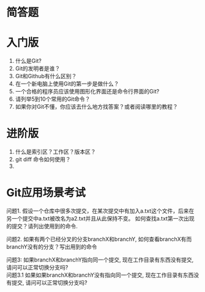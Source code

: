 # 简答题

# 入门版
1. 什么是Git?
2. Git的发明者是谁？
3. Git和Github有什么区别？
4. 在一个新电脑上使用Git的第一步是做什么？
5. 一个合格的程序员应该使用图形化界面还是命令行界面的Git?
6. 请列举5到10个常用的Git命令？
7. 如果你对Git不懂，你应该去什么地方找答案？或者阅读哪里的教程？



# 进阶版

1. 什么是索引区？工作区？版本区？
2. git diff 命令如何使用？
3. 

# Git应用场景考试

问题1. 假设一个仓库中很多次提交，在某次提交中有加入a.txt这个文件，后来在另一个提交中a.txt被改名为a2.txt并且从此保持不变。  如何查找a.txt第一次出现的提交？请列出使用到的命令.   

问题2. 如果有两个已经分叉的分支branchX和branchY, 如何查看branchX有而branchY没有的分支？写出用到的命令

问题3: 如果branchX和branchY指向同一个提交, 现在工作目录有东西没有提交, 请问可以正常切换分支吗?  
问题3.1 如果如果branchX和branchY没有指向同一个提交, 现在工作目录有东西没有提交, 请问可以正常切换分支吗?

  



